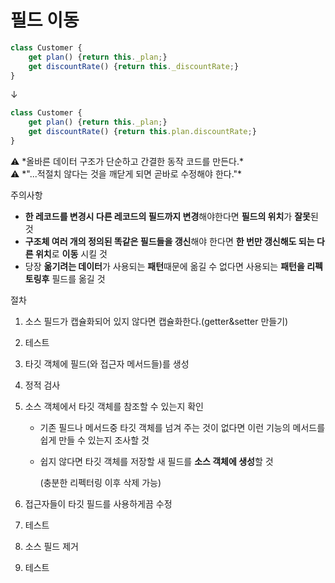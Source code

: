 # 필드 이동

```jsx
class Customer {
	get plan() {return this._plan;}
	get discountRate() {return this._discountRate;}
}
```

↓

```jsx
class Customer {
	get plan() {return this._plan;}
	get discountRate() {return this.plan.discountRate;}
}
```

<aside>
⚠️ *올바른 데이터 구조가 단순하고 간결한 동작 코드를 만든다.*

</aside>

<aside>
⚠️ *"...적절치 않다는 것을 깨닫게 되면 곧바로 수정해야 한다."*

</aside>

주의사항

- **한 레코드를 변경시 다른 레코드의 필드까지 변경**해야한다면 **필드의 위치**가 **잘못**된 것
- **구조체 여러 개의 정의된 똑같은 필드들을 갱신**해야 한다면 **한 번만 갱신해도 되는 다른 위치**로 **이동** 시킬 것
- 당장 **옮기려는 데이터**가 사용되는 **패턴**때문에 옮길 수 없다면 사용되는 **패턴을 리펙토링후** 필드를 옮길 것

절차

1. 소스 필드가 캡슐화되어 있지 않다면 캡슐화한다.(getter&setter 만들기)
2. 테스트
3. 타깃 객체에 필드(와 접근자 메서드들)를 생성
4. 정적 검사
5. 소스 객체에서 타깃 객체를 참조할 수 있는지 확인
    - 기존 필드나 메서드중 타깃 객체를 넘겨 주는 것이 없다면 이런 기능의 메서드를 쉽게 만들 수 있는지 조사할 것
    - 쉽지 않다면 타깃 객체를 저장할 새 필드를 **소스 객체에 생성**할 것

        (충분한 리펙터링 이후 삭제 가능)

6. 접근자들이 타깃 필드를 사용하게끔 수정
7. 테스트
8. 소스 필드 제거
9. 테스트
